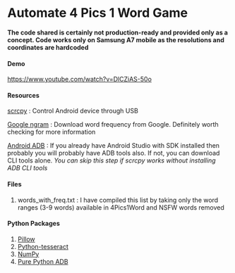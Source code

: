 # Automate 4 Pics 1 Word Game

**The code shared is certainly not production-ready and provided only as a concept. Code works only on Samsung A7 mobile as the resolutions and coordinates are hardcoded**

#### Demo 

https://www.youtube.com/watch?v=DlCZiAS-50o

#### Resources

[scrcpy](https://github.com/Genymobile/scrcpy) : Control Android device through USB

[Google ngram](https://storage.googleapis.com/books/ngrams/books/datasetsv3.html) : Download word frequency from Google. Definitely worth checking for more information

[Android ADB](https://developer.android.com/studio/command-line/adb) : If you already have Android Studio with SDK installed then probably you will probably have ADB tools also. If not, you can download CLI tools alone. _You can skip this step if scrcpy works without installing ADB CLI tools_

#### Files
1. words_with_freq.txt : I have compiled this list by taking only the word ranges (3-9 words) available in 4Pics1Word and NSFW words removed

#### Python Packages
1. [Pillow](https://pillow.readthedocs.io/en/stable/)
2. [Python-tesseract](https://pypi.org/project/pytesseract/)
3. [NumPy](https://pypi.org/project/numpy/)
4. [Pure Python ADB](https://pypi.org/project/pure-python-adb/)
